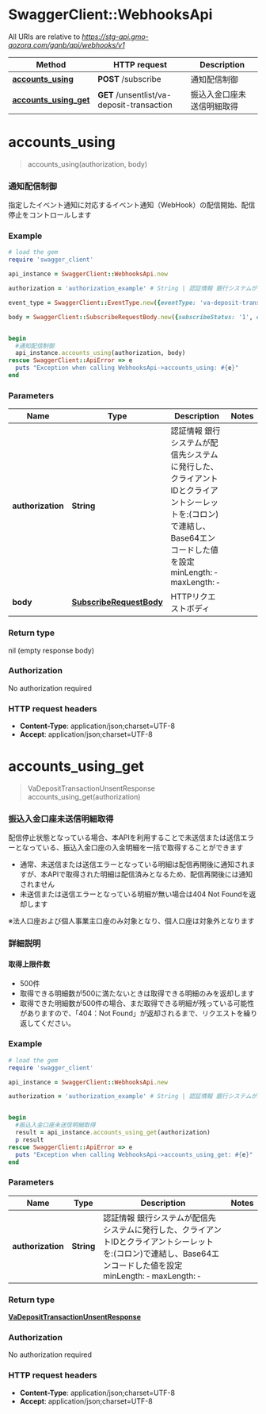 # SwaggerClient::WebhooksApi

All URIs are relative to *https://stg-api.gmo-aozora.com/ganb/api/webhooks/v1*

Method | HTTP request | Description
------------- | ------------- | -------------
[**accounts_using**](WebhooksApi.md#accounts_using) | **POST** /subscribe | 通知配信制御
[**accounts_using_get**](WebhooksApi.md#accounts_using_get) | **GET** /unsentlist/va-deposit-transaction | 振込入金口座未送信明細取得


# **accounts_using**
> accounts_using(authorization, body)

### 通知配信制御

指定したイベント通知に対応するイベント通知（WebHook）の配信開始、配信停止をコントロールします

### Example
```ruby
# load the gem
require 'swagger_client'

api_instance = SwaggerClient::WebhooksApi.new

authorization = 'authorization_example' # String | 認証情報 銀行システムが配信先システムに発行した、クライアントIDとクライアントシーレットを\":\"（コロン）で連結し、Base64エンコードした値を設定 minLength: ‐ maxLength: ‐ 

event_type = SwaggerClient::EventType.new({eventType: 'va-deposit-transaction'})

body = SwaggerClient::SubscribeRequestBody.new({subscribeStatus: '1', eventTypes: [event_type]}) # SubscribeRequestBody | HTTPリクエストボディ


begin
  #通知配信制御
  api_instance.accounts_using(authorization, body)
rescue SwaggerClient::ApiError => e
  puts "Exception when calling WebhooksApi->accounts_using: #{e}"
end
```

### Parameters

Name | Type | Description  | Notes
------------- | ------------- | ------------- | -------------
 **authorization** | **String**| 認証情報 銀行システムが配信先システムに発行した、クライアントIDとクライアントシーレットを:(コロン)で連結し、Base64エンコードした値を設定 minLength: ‐ maxLength: ‐  | 
 **body** | [**SubscribeRequestBody**](SubscribeRequestBody.md)| HTTPリクエストボディ | 

### Return type

nil (empty response body)

### Authorization

No authorization required

### HTTP request headers

 - **Content-Type**: application/json;charset=UTF-8
 - **Accept**: application/json;charset=UTF-8



# **accounts_using_get**
> VaDepositTransactionUnsentResponse accounts_using_get(authorization)

### 振込入金口座未送信明細取得

配信停止状態となっている場合、本APIを利用することで未送信または送信エラーとなっている、振込入金口座の入金明細を一括で取得することができます
* 通常、未送信または送信エラーとなっている明細は配信再開後に通知されますが、本APIで取得された明細は配信済みとなるため、配信再開後には通知されません
* 未送信または送信エラーとなっている明細が無い場合は404 Not Foundを返却します

※法人口座および個人事業主口座のみ対象となり、個人口座は対象外となります

### 詳細説明

#### 取得上限件数
* 500件
* 取得できる明細数が500に満たないときは取得できる明細のみを返却します
* 取得できた明細数が500件の場合、まだ取得できる明細が残っている可能性がありますので、「404：Not Found」が返却されるまで、リクエストを繰り返してください。

### Example
```ruby
# load the gem
require 'swagger_client'

api_instance = SwaggerClient::WebhooksApi.new

authorization = 'authorization_example' # String | 認証情報 銀行システムが配信先システムに発行した、クライアントIDとクライアントシーレットを\":\"（コロン）で連結し、Base64エンコードした値を設定 minLength: ‐ maxLength: ‐ 


begin
  #振込入金口座未送信明細取得
  result = api_instance.accounts_using_get(authorization)
  p result
rescue SwaggerClient::ApiError => e
  puts "Exception when calling WebhooksApi->accounts_using_get: #{e}"
end
```

### Parameters

Name | Type | Description  | Notes
------------- | ------------- | ------------- | -------------
 **authorization** | **String**| 認証情報 銀行システムが配信先システムに発行した、クライアントIDとクライアントシーレットを:(コロン)で連結し、Base64エンコードした値を設定 minLength: ‐ maxLength: ‐  | 

### Return type

[**VaDepositTransactionUnsentResponse**](VaDepositTransactionUnsentResponse.md)

### Authorization

No authorization required

### HTTP request headers

 - **Content-Type**: application/json;charset=UTF-8
 - **Accept**: application/json;charset=UTF-8
